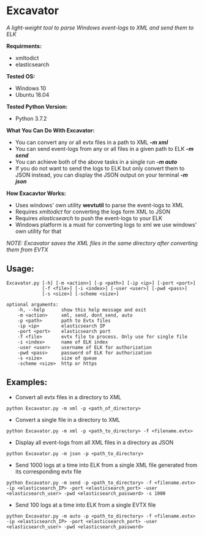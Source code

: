 # Excavator

*A light-weight tool to parse Windows event-logs to XML and send them to ELK*

__Requirments:__

- xmltodict
- elasticsearch

__Tested OS:__

- Windows 10
- Ubuntu 18.04

__Tested Python Version:__

- Python 3.7.2

__What You Can Do With Excavator:__

- You can convert any or all evtx files in a path to XML __*-m xml*__
- You can send event-logs from any or all files in a given path to ELK __*-m send*__
- You can achieve both of the above tasks in a single run __*-m auto*__
- If you do not want to send the logs to ELK but only convert them to JSON instead, you can display the JSON output on your terminal __*-m json*__

__How Exacavtor Works:__

- Uses windows' own utility __wevtutil__ to parse the event-logs to XML
- Requires *xmltodict* for converting the logs form XML to JSON
- Requires *elasticsearch* to push the event-logs to your ELK
- Windows platform is a must for converting logs to xml we use windows' own utility for that

*NOTE: Excavator saves the XML files in the same directory after converting them from EVTX*

## Usage:

```
Excavator.py [-h] [-m <action>] [-p <path>] [-ip <ip>] [-port <port>]
             [-f <file>] [-i <index>] [-user <user>] [-pwd <pass>]
             [-s <size>] [-scheme <size>]

optional arguments:
    -h, --help      show this help message and exit
    -m <action>     xml, send, dont_send, auto
    -p <path>       path to Evtx files
    -ip <ip>        elasticsearch IP
    -port <port>    elasticsearch port
    -f <file>       evtx file to process. Only use for single file
    -i <index>      name of ELK index
    -user <user>    username of ELK for authorization
    -pwd <pass>     password of ELK for authorization
    -s <size>       size of queue
    -scheme <size>  http or https
```

## Examples:

- Convert all evtx files in a directory to XML
```
python Excavator.py -m xml -p <path_of_directory>
```
- Convert a single file in a directory to XML
```
python Excavator.py -m xml -p <path_to_directory> -f <filename.evtx>
```
- Display all event-logs from all XML files in a directory as JSON
```
python Excavator.py -m json -p <path_to_directory>
```
- Send 1000 logs at a time into ELK from a single XML file generated from its corresponding evtx file
```
python Excavator.py -m send -p <path_to_directory> -f <filename.evtx> -ip <elasticsearch_IP> -port <elasticsearch_port> -user <elasticsearch_user> -pwd <elasticsearch_password> -s 1000
```
- Send 100 logs at a time into ELK from a single EVTX file
```
python Excavator.py -m auto -p <path_to_directory> -f <filename.evtx> -ip <elasticsearch_IP> -port <elasticsearch_port> -user <elasticsearch_user> -pwd <elasticsearch_password>
```
